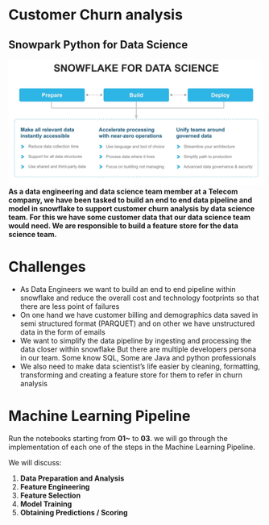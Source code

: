 # Customer Churn analysis

## Snowpark Python for Data Science
<img src="arch.jpg" />

<b>
As a data engineering and data science team member at a Telecom company, we have been tasked to build an end to end data pipeline and model in snowflake to support customer churn analysis by data science team. For this we have some customer data that our data science team would need.  We are responsible to build a feature store for the data science team. </b>


# Challenges
* As Data Engineers we want to build an end to end pipeline within snowflake and reduce the overall cost and technology footprints so that there are less point of failures
* On one hand we have customer billing and demographics data saved in semi structured format (PARQUET) and on other we have unstructured data in the form of emails
* We want to simplify the data pipeline by ingesting and processing the data closer within snowflake
But there are multiple developers persona in our team. Some know SQL, Some are Java and python professionals
* We also need to make data scientist’s life easier by cleaning, formatting, transforming and creating a feature store for them to refer in churn analysis

# Machine Learning Pipeline

Run the notebooks starting from **01~** to **03**. we will go through the implementation of each one of the steps in the Machine Learning Pipeline. 

We will discuss:

1. **Data Preparation and Analysis**
2. **Feature Engineering**
3. **Feature Selection**
4. **Model Training**
5. **Obtaining Predictions / Scoring**